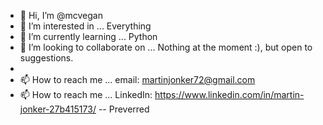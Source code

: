 - 👋 Hi, I’m @mcvegan
- 👀 I’m interested in ... Everything
- 🌱 I’m currently learning ... Python
- 💞️ I’m looking to collaborate on ... Nothing at the moment :), but open to suggestions.
- 
- 📫 How to reach me ... email:    martinjonker72@gmail.com
- 📫 How to reach me ... LinkedIn: https://www.linkedin.com/in/martin-jonker-27b415173/     -- Preverred
